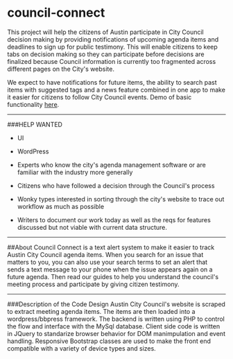 # council-connect
This project will help the citizens of Austin participate in City Council decision making by providing notifications of upcoming agenda items and deadlines to sign up for public testimony. This will enable citizens to keep tabs on decision making so they can participate before decisions are finalized because Council information is currently too fragmented across different pages on the City's website.

We expect to have notifications for future items, the ability to search past items with suggested tags and a news feature combined in one app to make it easier for citizens to follow City Council events. Demo of basic functionality [here](https://www.youtube.com/watch?v=s1Mg3bwntkU).

---
###HELP WANTED
* UI

* WordPress

* Experts who know the city's agenda management software or are familiar with the industry more generally 

* Citizens who have followed a decision through the Council's process

* Wonky types interested in sorting through the city's website to trace out workflow as much as possible

* Writers to document our work today as well as the reqs for features discussed but not viable with current data structure.

---
##About
Council Connect is a text alert system to make it easier to track Austin City Council agenda items. When you search for an issue that matters to you, you can also use your search terms to set an alert that sends a text message to your phone when the issue appears again on a future agenda. Then read our guides to help you understand the council's meeting process and participate by giving citizen testimony.

---
###Description of the Code Design
Austin City Council's website is scraped to extract meeting agenda items.  The items are then loaded into a wordpress/bbpress framework.  The backend is written using PHP to control the flow and interface with the MySql database.  Client side code is written in JQuery to standarize browser behavior for DOM manimpulation and event handling.  Responsive Bootstrap classes are used to make the front end compatible with a variety of device types and sizes.  


